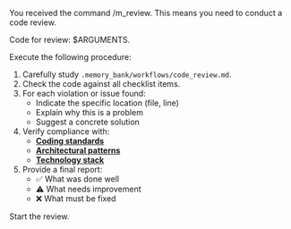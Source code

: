 You received the command /m_review. This means you need to conduct a code review.

Code for review: $ARGUMENTS.

Execute the following procedure:
1.  Carefully study `.memory_bank/workflows/code_review.md`.
2.  Check the code against all checklist items.
3.  For each violation or issue found:
    - Indicate the specific location (file, line)
    - Explain why this is a problem
    - Suggest a concrete solution
4.  Verify compliance with:
    - **[Coding standards](.memory_bank/guides/coding_standards.md)**
    - **[Architectural patterns](.memory_bank/patterns/)**
    - **[Technology stack](.memory_bank/tech_stack.md)**
5.  Provide a final report:
    - ✅ What was done well
    - ⚠️ What needs improvement
    - ❌ What must be fixed

Start the review.
